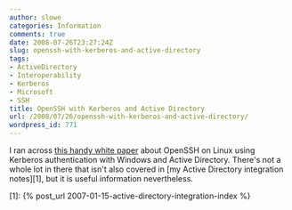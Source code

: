 ```yaml
---
author: slowe
categories: Information
comments: true
date: 2008-07-26T23:27:24Z
slug: openssh-with-kerberos-and-active-directory
tags:
- ActiveDirectory
- Interoperability
- Kerberos
- Microsoft
- SSH
title: OpenSSH with Kerberos and Active Directory
url: /2008/07/26/openssh-with-kerberos-and-active-directory/
wordpress_id: 771
---
```


I ran across [this handy white paper](http://port25.technet.com/archive/2008/06/06/technical-analysis-openssh-on-linux-using-windows-kerberos-for-authentication.aspx) about OpenSSH on Linux using Kerberos authentication with Windows and Active Directory. There's not a whole lot in there that isn't also covered in [my Active Directory integration notes][1], but it is useful information nevertheless.

[1]: {% post_url 2007-01-15-active-directory-integration-index %}
